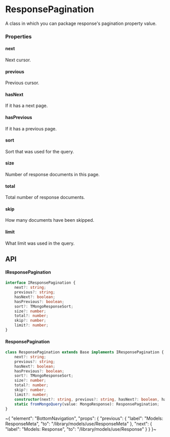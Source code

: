 
# ResponsePagination

A class in which you can package response's pagination property value.

### Properties

#### next

Next cursor.

#### previous

Previous cursor.

#### hasNext

If it has a next page.

#### hasPrevious

If it has a previous page.

#### sort

Sort that was used for the query.

#### size

Number of response documents in this page.

#### total

Total number of response documents.

#### skip

How many documents have been skipped.

#### limit

What limit was used in the query.


## API

#### IResponsePagination

```ts
interface IResponsePagination {
    next?: string;
    previous?: string;
    hasNext?: boolean;
    hasPrevious?: boolean;
    sort?: TMongoResponseSort;
    size?: number;
    total?: number;
    skip?: number;
    limit?: number;
}
```

#### ResponsePagination

```ts
class ResponsePagination extends Base implements IResponsePagination {
    next?: string;
    previous?: string;
    hasNext?: boolean;
    hasPrevious?: boolean;
    sort?: TMongoResponseSort;
    size?: number;
    total?: number;
    skip?: number;
    limit?: number;
    constructor(next?: string, previous?: string, hasNext?: boolean, hasPrevious?: boolean, sort?: TMongoResponseSort, size?: number, total?: number, skip?: number, limit?: number);
    static fromMongoQuery(value: MongoResponse): ResponsePagination;
}
```


~{
  "element": "BottomNavigation",
  "props": {
    "previous": {
      "label": "Models: ResponseMeta",
      "to": "/library/models/use/ResponseMeta"
    },
    "next": {
      "label": "Models: Response",
      "to": "/library/models/use/Response"
    }
  }
}~
